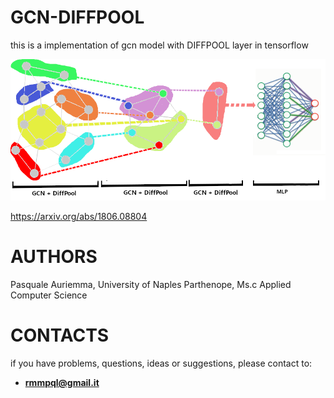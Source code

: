 # GCN-DIFFPOOL
this is a implementation of gcn model with DIFFPOOL layer in tensorflow

![Image](https://github.com/PasqualeAuriemma/GCN-DIFFPOOL/blob/main/image/gcntesi.png)

https://arxiv.org/abs/1806.08804

# AUTHORS

  Pasquale Auriemma, University of Naples Parthenope, Ms.c Applied Computer Science

# CONTACTS

  if you have problems, questions, ideas or suggestions, please contact to:
  - **rmmpql@gmail.it**
